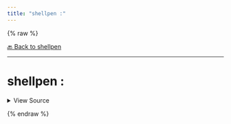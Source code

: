 ```yaml
---
title: "shellpen :"
---
```


{% raw %}





[🔙 Back to shellpen](/api/shellpen)

---







<!-- Todo, if there are no subcommands under the child commands, use a smaller heading size -->

# shellpen :



<details>
  <summary>View Source</summary>

{% endraw %}
{% highlight sh %}
shellpen pen :
{% endhighlight %}
{% raw %}

</details>










  
{% endraw %}
